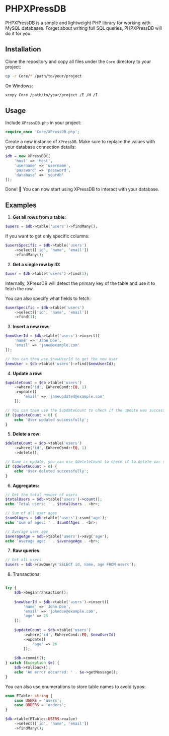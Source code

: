 # PHPXPressDB

PHPXPressDB is a simple and lightweight PHP library for working with MySQL databases. Forget about writing full SQL queries, PHPXPressDB will do it for you.

## Installation

Clone the repository and copy all files under the `Core` directory to your project:

```bash
cp -r Core/* /path/to/your/project
```

On Windows:

```bash
xcopy Core /path/to/your/project /E /H /I
```

## Usage

Include `XPressDB.php` in your project:

```php
require_once 'Core/XPressDB.php';
```

Create a new instance of `XPressDB`. Make sure to replace the values with your database connection details:

```php
$db = new XPressDB([
    'host' => 'host',
    'username' => 'username',
    'password' => 'password',
    'database' => 'yourdb'
]);
```

Done! :tada: You can now start using XPressDB to interact with your database.

## Examples

1. **Get all rows from a table:**

```php
$users = $db->table('users')->findMany();
```

If you want to get only specific columns:

```php
$usersSpecific = $db->table('users')
    ->select(['id', 'name', 'email'])
    ->findMany();
```

2. **Get a single row by ID:**

```php
$user = $db->table('users')->find(1);
```

Internally, XPressDB will detect the primary key of the table and use it to fetch the row.

You can also specify what fields to fetch:

```php
$userSpecific = $db->table('users')
    ->select(['id', 'name', 'email'])
    ->find(1);
```

3. **Insert a new row:**

```php
$newUserId = $db->table('users')->insert([
    'name' => 'Jane Doe',
    'email' => 'jane@example.com'
]);

// You can then use $newUserId to get the new user
$newUser = $db->table('users')->find($newUserId);
```

4. **Update a row:**

```php
$updateCount = $db->table('users')
    ->where('id', EWhereCond::EQ, 1)
    ->update([
        'email' => 'janeupdated@example.com'
    ]);

// You can then use the $updateCount to check if the update was successful
if ($updateCount > 0) {
    echo 'User updated successfully';
}
```

5. **Delete a row:**

```php
$deleteCount = $db->table('users')
    ->where('id', EWhereCond::EQ, 1)
    ->delete();

// Same as update, you can use $deleteCount to check if to delete was successful
if ($deleteCount > 0) {
    echo 'User deleted successfully';
}
```

6. **Aggregates:**

```php
// Get the total number of users
$totalUsers = $db->table('users')->count();
echo 'Total users: ' . $totalUsers . <br>;

// Sum of all user ages
$sumOfAges = $db->table('users')->sum('age');
echo 'Sum of ages: ' . $sumOfAges . <br>;

// Average user age
$averageAge = $db->table('users')->avg('age');
echo 'Average age: ' . $averageAge . <br>;
```

7. **Raw queries:**

```php
// Get all users
$users = $db->rawQuery('SELECT id, name, age FROM users');
```

8. Transactions:

```php

try {
    $db->beginTransaction();
    
    $newUserId = $db->table('users')->insert([
        'name' => 'John Doe',
        'email' => 'johndoe@example.com',
        'age' => 25
    ]);
    
    $updateCount = $db->table('users')
        ->where('id', EWhereCond::EQ, $newUserId)
        ->update([
            'age' => 26
        ]);
       
    $db->commit();
} catch (Exception $e) {
    $db->rollback();
    echo 'An error occurred: ' . $e->getMessage();
}
```

You can also use enumerations to store table names to avoid typos:

```php
enum ETable: string {
    case USERS = 'users';
    case ORDERS = 'orders';
}

$db->table(ETable::USERS->value)
    ->select(['id', 'name', 'email'])
    ->findMany();
```